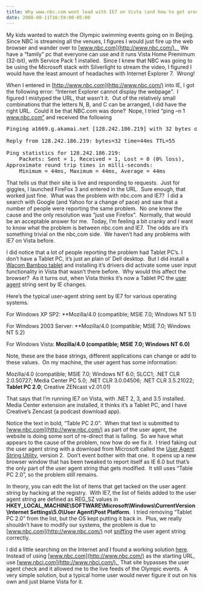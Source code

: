 ```yaml
---
title: Why www.nbc.com wont load with IE7 on Vista (and how to get around it)
date: 2008-08-11T16:59:00-05:00
---
```

My kids wanted to watch the Olympic swimming events going on in Beijing.  Since NBC is streaming all the venues, I figures I would just fire up the web browser and wander over to [www.nbc.com](http://www.nbc.com/).   We have a “family” pc that everyone can use and it runs Vista Home Premimum (32-bit), with Service Pack 1 installed.  Since I knew that NBC was going to be using the Microsoft stack with Silverlight to stream the video, I figured I would have the least amount of headaches with Internet Explorer 7.  Wrong!

When I entered in [http://www.nbc.com](http://www.nbc.com/) into IE, I got the following error: “Internet Explorer cannot display the webpage”.  I figured I mistyped the URL, that wasn’t it.  Out of the relatively small combinations that the letters N, B, and C can be arranged, I did have the right URL.  Could it be that NBC.com was done?  Nope, I tried “ping –n 1 www.nbc.com” and received the following</p> 

<pre>Pinging a1669.g.akamai.net [128.242.186.219] with 32 bytes of data:                               <br />                                                                                                  <br />Reply from 128.242.186.219: bytes=32 time=44ms TTL=55                                             <br />                                                                                                  <br />Ping statistics for 128.242.186.219:                                                              <br />    Packets: Sent = 1, Received = 1, Lost = 0 (0% loss),                                          <br />Approximate round trip times in milli-seconds:                                                    <br />    Minimum = 44ms, Maximum = 44ms, Average = 44ms                                                 <br /></pre></p> 

That tells us that their site is live and responding to requests.  Just for giggles, I launched FireFox 3 and entered in the URL.  Sure enough, that worked just fine.  What was the problem with nbc.com and IE7?  I did a search with Google (and Yahoo for a change of pace) and saw that a number of people were reporting the same problem.  No one knew the cause and the only resolution was “just use Firefox”.  Normally, that would be an acceptable answer for me.  Today, I’m feeling a bit cranky and I want to know what the problem is between nbc.com and IE7.  The odds are it’s something trivial on the nbc,com side.  We haven’t had any problems with IE7 on Vista before.

I did notice that a lot of people reporting the problem had Tablet PC’s. I don’t have a Tablet PC, it’s just an plain ol’ Dell desktop.  But I did install a <a href="http://www.wacom.com/bambootablet/bamboofun.cfm" target="_blank">Wacom Bamboo tablet</a> and installing it’s drivers did activate some user input functionality in Vista that wasn’t there before.  Why would this affect the browser?  As it turns out, when Vista thinks it’s now a Tablet PC the <a href="http://en.wikipedia.org/wiki/User_agent" target="_blank">user agent</a> string sent by IE changes.

Here’s the typical user-agent string sent by IE7 for various operating systems.

For Windows XP SP2: **Mozilla/4.0 (compatible; MSIE 7.0; Windows NT 5.1) </p> 

</strong>For Windows 2003 Server: **Mozilla/4.0 (compatible; MSIE 7.0; Windows NT 5.2) </p> 

</strong>For Windows Vista: **Mozilla/4.0 (compatible; MSIE 7.0; Windows NT 6.0)**

Note, these are the base strings, different applications can change or add to these values.  On my machine, the user agent has some information:

Mozilla/4.0 (compatible; MSIE 7.0; Windows NT 6.0; SLCC1; .NET CLR 2.0.50727; Media Center PC 5.0; .NET CLR 3.0.04506; .NET CLR 3.5.21022; **Tablet PC 2.0**; Creative ZENcast v2.01.01)

That says that I’m running IE7 on Vista, with .NET 2, 3, and 3.5 installed.  Media Center extension are installed, it thinks it’s a Tablet PC, and I have Creative’s Zencast (a podcast download app).

Notice the text in bold, “Table PC 2.0”.  When that text is submitted to [www.nbc.com](http://www.nbc.com/) as part of the user agent, the website is doing some sort of re-direct that is failing.  So we have what appears to the cause of the problem, now how do we fix it.  I tried faking out the user agent string with a download from Microsoft called the <a title="User Agent String Utility version 2" href="http://www.microsoft.com/downloads/details.aspx?familyid=9517db9c-3c0d-47fe-bd04-fad82a9aac9f&#038;displaylang=en" target="_blank">User Agent String Utility</a>, version 2.  Don’t event bother with that one.  It opens up a new browser window that has been tweaked to report itself as IE 6.0 but that’s the only part of the user agent string that gets modified.  It still uses “Table PC 2.0”, so the problem still remains. 

In theory, you can edit the list of items that get tacked on the user agent string by hacking at the registry.  With IE7, the list of fields added to the user agent string are defined as REG_SZ values in **HKEY\_LOCAL\_MACHINE\SOFTWARE\Microsoft\Windows\CurrentVersion\Internet Settings\5.0\User Agent\Post Platform**.  I tried removing “Tablet PC 2.0” from the list, but the OS kept putting it back in.  Plus, we really shouldn’t have to modify our systems, the problem is due to [www.nbc.com](http://www.nbc.com/) not <a href="http://en.wikipedia.org/wiki/User_agent#User_agent_sniffing" target="_blank">sniffing</a> the user agent string correctly.

I did a little searching on the Internet and I found a working solution <a href="http://forum.tabletpcreview.com/showthread.php?p=117967" target="_blank">here</a>.  Instead of using [www.nbc.com](http://www.nbc.com/) as the starting URL, use [www.nbci.com](http://www.nbci.com/).  That site bypasses the user agent check and it allowed me to the live feeds of the Olympic events.  A very simple solution, but a typical home user would never figure it out on his own and just blame Vista for it.
